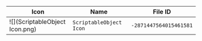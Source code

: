| Icon | Name | File ID |
| ---  | ---  | ---     |
| ![](ScriptableObject Icon.png) | `ScriptableObject Icon` | `-2871447564015461581` |
